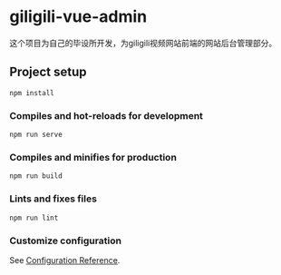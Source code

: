 # giligili-vue-admin

这个项目为自己的毕设所开发，为giligili视频网站前端的网站后台管理部分。


## Project setup
```
npm install
```

### Compiles and hot-reloads for development
```
npm run serve
```

### Compiles and minifies for production
```
npm run build
```

### Lints and fixes files
```
npm run lint
```

### Customize configuration
See [Configuration Reference](https://cli.vuejs.org/config/).
